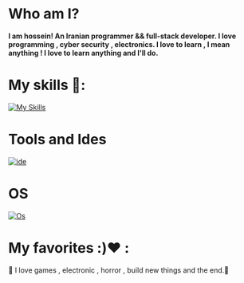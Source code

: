 # Who am I?
**I am hossein! An Iranian programmer && full-stack developer. I love programming , cyber security , electronics. I love to learn , I mean anything  ! I love to learn anything and I'll do.**

# My skills 💪:
[![My Skills](https://skillicons.dev/icons?i=html,css,sass,js,ts,npm,yarn,pnpm,vite,nodejs,jquery,bootstrap,tailwind,mui,threejs,react,next,python,linux,bash,windows,powershell,c,cpp,cs,dotnet,git,github,gitlab,flask,django,fastapi,ai,go,vue,express,nestjs,php,mysql,laravel,docker,redis,graphql,ruby,rails,perl,rust,actix,rocket,sqlite,postgresql,arduino,java,nginx,kotlin,mongodb,nuxtjs,prisma,unity)](https://github.com/hosseinyn)

# Tools and Ides
[![ide](https://skillicons.dev/icons?i=vscode,webstorm,pycharm,phpstorm,visualstudio,vim,neovim,postman)](https://github.com/hosseinyn)

# OS 
[![Os](https://skillicons.dev/icons?i=windows,linux,ubuntu,debian,arch)](https://github.com/hosseinyn)

# My favorites :)❤️ :

👾 I love games , electronic , horror , build new things and the end.👾
